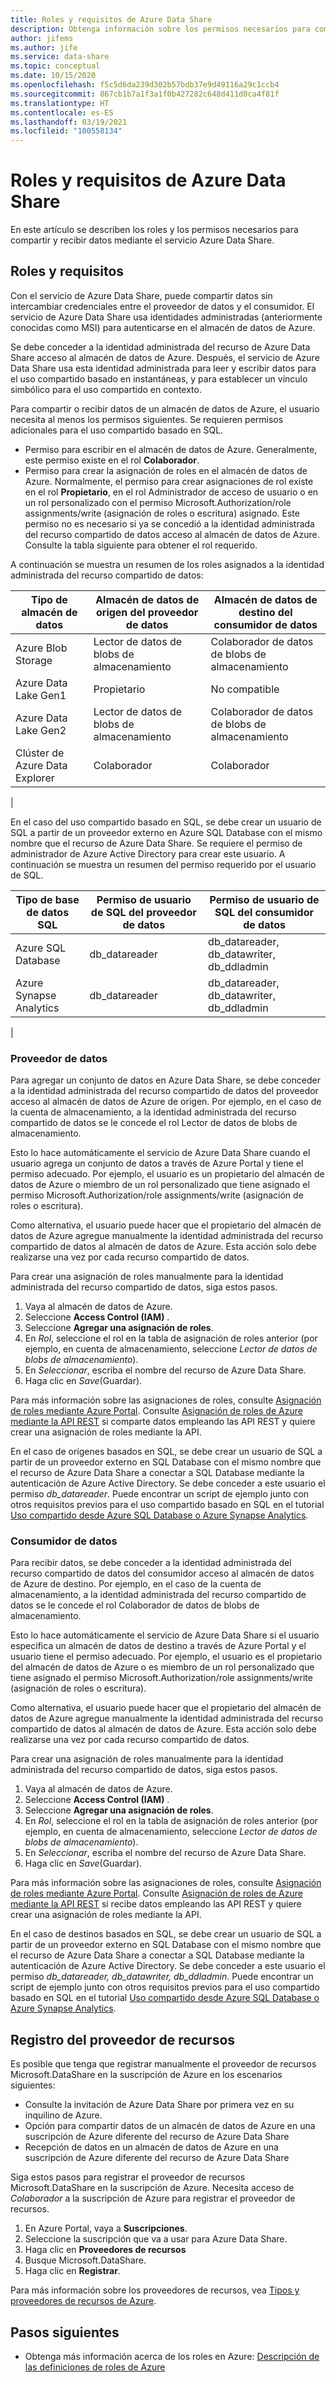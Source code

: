 ```yaml
---
title: Roles y requisitos de Azure Data Share
description: Obtenga información sobre los permisos necesarios para compartir y recibir datos con Azure Data Share.
author: jifems
ms.author: jife
ms.service: data-share
ms.topic: conceptual
ms.date: 10/15/2020
ms.openlocfilehash: f5c5d6da239d302b57bdb37e9d49116a29c1ccb4
ms.sourcegitcommit: 867cb1b7a1f3a1f0b427282c648d411d0ca4f81f
ms.translationtype: HT
ms.contentlocale: es-ES
ms.lasthandoff: 03/19/2021
ms.locfileid: "100558134"
---
```

# <a name="roles-and-requirements-for-azure-data-share"></a>Roles y requisitos de Azure Data Share 

En este artículo se describen los roles y los permisos necesarios para compartir y recibir datos mediante el servicio Azure Data Share. 

## <a name="roles-and-requirements"></a>Roles y requisitos

Con el servicio de Azure Data Share, puede compartir datos sin intercambiar credenciales entre el proveedor de datos y el consumidor. El servicio de Azure Data Share usa identidades administradas (anteriormente conocidas como MSI) para autenticarse en el almacén de datos de Azure. 

Se debe conceder a la identidad administrada del recurso de Azure Data Share acceso al almacén de datos de Azure. Después, el servicio de Azure Data Share usa esta identidad administrada para leer y escribir datos para el uso compartido basado en instantáneas, y para establecer un vínculo simbólico para el uso compartido en contexto. 

Para compartir o recibir datos de un almacén de datos de Azure, el usuario necesita al menos los permisos siguientes. Se requieren permisos adicionales para el uso compartido basado en SQL.

* Permiso para escribir en el almacén de datos de Azure. Generalmente, este permiso existe en el rol **Colaborador**.
* Permiso para crear la asignación de roles en el almacén de datos de Azure. Normalmente, el permiso para crear asignaciones de rol existe en el rol **Propietario**, en el rol Administrador de acceso de usuario o en un rol personalizado con el permiso Microsoft.Authorization/role assignments/write (asignación de roles o escritura) asignado. Este permiso no es necesario si ya se concedió a la identidad administrada del recurso compartido de datos acceso al almacén de datos de Azure. Consulte la tabla siguiente para obtener el rol requerido.

A continuación se muestra un resumen de los roles asignados a la identidad administrada del recurso compartido de datos:

|**Tipo de almacén de datos**|**Almacén de datos de origen del proveedor de datos**|**Almacén de datos de destino del consumidor de datos**|
|---|---|---|
|Azure Blob Storage| Lector de datos de blobs de almacenamiento | Colaborador de datos de blobs de almacenamiento
|Azure Data Lake Gen1 | Propietario | No compatible
|Azure Data Lake Gen2 | Lector de datos de blobs de almacenamiento | Colaborador de datos de blobs de almacenamiento
|Clúster de Azure Data Explorer | Colaborador | Colaborador
|

En el caso del uso compartido basado en SQL, se debe crear un usuario de SQL a partir de un proveedor externo en Azure SQL Database con el mismo nombre que el recurso de Azure Data Share. Se requiere el permiso de administrador de Azure Active Directory para crear este usuario. A continuación se muestra un resumen del permiso requerido por el usuario de SQL.

|**Tipo de base de datos SQL**|**Permiso de usuario de SQL del proveedor de datos**|**Permiso de usuario de SQL del consumidor de datos**|
|---|---|---|
|Azure SQL Database | db_datareader | db_datareader, db_datawriter, db_ddladmin
|Azure Synapse Analytics | db_datareader | db_datareader, db_datawriter, db_ddladmin
|

### <a name="data-provider"></a>Proveedor de datos

Para agregar un conjunto de datos en Azure Data Share, se debe conceder a la identidad administrada del recurso compartido de datos del proveedor acceso al almacén de datos de Azure de origen. Por ejemplo, en el caso de la cuenta de almacenamiento, a la identidad administrada del recurso compartido de datos se le concede el rol Lector de datos de blobs de almacenamiento. 

Esto lo hace automáticamente el servicio de Azure Data Share cuando el usuario agrega un conjunto de datos a través de Azure Portal y tiene el permiso adecuado. Por ejemplo, el usuario es un propietario del almacén de datos de Azure o miembro de un rol personalizado que tiene asignado el permiso Microsoft.Authorization/role assignments/write (asignación de roles o escritura). 

Como alternativa, el usuario puede hacer que el propietario del almacén de datos de Azure agregue manualmente la identidad administrada del recurso compartido de datos al almacén de datos de Azure. Esta acción solo debe realizarse una vez por cada recurso compartido de datos.

Para crear una asignación de roles manualmente para la identidad administrada del recurso compartido de datos, siga estos pasos.  

1. Vaya al almacén de datos de Azure.
1. Seleccione **Access Control (IAM)** .
1. Seleccione **Agregar una asignación de roles**.
1. En *Rol*, seleccione el rol en la tabla de asignación de roles anterior (por ejemplo, en cuenta de almacenamiento, seleccione *Lector de datos de blobs de almacenamiento*).
1. En *Seleccionar*, escriba el nombre del recurso de Azure Data Share.
1. Haga clic en *Save*(Guardar).

Para más información sobre las asignaciones de roles, consulte [Asignación de roles mediante Azure Portal](../role-based-access-control/role-assignments-portal.md). Consulte [Asignación de roles de Azure mediante la API REST](../role-based-access-control/role-assignments-rest.md) si comparte datos empleando las API REST y quiere crear una asignación de roles mediante la API. 

En el caso de orígenes basados en SQL, se debe crear un usuario de SQL a partir de un proveedor externo en SQL Database con el mismo nombre que el recurso de Azure Data Share a conectar a SQL Database mediante la autenticación de Azure Active Directory. Se debe conceder a este usuario el permiso *db_datareader*. Puede encontrar un script de ejemplo junto con otros requisitos previos para el uso compartido basado en SQL en el tutorial [Uso compartido desde Azure SQL Database o Azure Synapse Analytics](how-to-share-from-sql.md). 

### <a name="data-consumer"></a>Consumidor de datos
Para recibir datos, se debe conceder a la identidad administrada del recurso compartido de datos del consumidor acceso al almacén de datos de Azure de destino. Por ejemplo, en el caso de la cuenta de almacenamiento, a la identidad administrada del recurso compartido de datos se le concede el rol Colaborador de datos de blobs de almacenamiento. 

Esto lo hace automáticamente el servicio de Azure Data Share si el usuario especifica un almacén de datos de destino a través de Azure Portal y el usuario tiene el permiso adecuado. Por ejemplo, el usuario es el propietario del almacén de datos de Azure o es miembro de un rol personalizado que tiene asignado el permiso Microsoft.Authorization/role assignments/write (asignación de roles o escritura). 

Como alternativa, el usuario puede hacer que el propietario del almacén de datos de Azure agregue manualmente la identidad administrada del recurso compartido de datos al almacén de datos de Azure. Esta acción solo debe realizarse una vez por cada recurso compartido de datos.

Para crear una asignación de roles manualmente para la identidad administrada del recurso compartido de datos, siga estos pasos. 

1. Vaya al almacén de datos de Azure.
1. Seleccione **Access Control (IAM)** .
1. Seleccione **Agregar una asignación de roles**.
1. En *Rol*, seleccione el rol en la tabla de asignación de roles anterior (por ejemplo, en cuenta de almacenamiento, seleccione *Lector de datos de blobs de almacenamiento*).
1. En *Seleccionar*, escriba el nombre del recurso de Azure Data Share.
1. Haga clic en *Save*(Guardar).

Para más información sobre las asignaciones de roles, consulte [Asignación de roles mediante Azure Portal](../role-based-access-control/role-assignments-portal.md). Consulte [Asignación de roles de Azure mediante la API REST](../role-based-access-control/role-assignments-rest.md) si recibe datos empleando las API REST y quiere crear una asignación de roles mediante la API. 

En el caso de destinos basados en SQL, se debe crear un usuario de SQL a partir de un proveedor externo en SQL Database con el mismo nombre que el recurso de Azure Data Share a conectar a SQL Database mediante la autenticación de Azure Active Directory. Se debe conceder a este usuario el permiso *db_datareader, db_datawriter, db_ddladmin*. Puede encontrar un script de ejemplo junto con otros requisitos previos para el uso compartido basado en SQL en el tutorial [Uso compartido desde Azure SQL Database o Azure Synapse Analytics](how-to-share-from-sql.md). 

## <a name="resource-provider-registration"></a>Registro del proveedor de recursos 

Es posible que tenga que registrar manualmente el proveedor de recursos Microsoft.DataShare en la suscripción de Azure en los escenarios siguientes: 

* Consulte la invitación de Azure Data Share por primera vez en su inquilino de Azure.
* Opción para compartir datos de un almacén de datos de Azure en una suscripción de Azure diferente del recurso de Azure Data Share
* Recepción de datos en un almacén de datos de Azure en una suscripción de Azure diferente del recurso de Azure Data Share

Siga estos pasos para registrar el proveedor de recursos Microsoft.DataShare en la suscripción de Azure. Necesita acceso de *Colaborador* a la suscripción de Azure para registrar el proveedor de recursos.

1. En Azure Portal, vaya a **Suscripciones**.
1. Seleccione la suscripción que va a usar para Azure Data Share.
1. Haga clic en **Proveedores de recursos**
1. Busque Microsoft.DataShare.
1. Haga clic en **Registrar**.
 
Para más información sobre los proveedores de recursos, vea [Tipos y proveedores de recursos de Azure](../azure-resource-manager/management/resource-providers-and-types.md).

## <a name="next-steps"></a>Pasos siguientes

- Obtenga más información acerca de los roles en Azure: [Descripción de las definiciones de roles de Azure](../role-based-access-control/role-definitions.md)